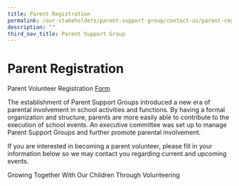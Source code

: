 ```yaml
---
title: Parent Registration
permalink: /our-stakeholders/parent-support-group/contact-us/parent-registration/
description: ""
third_nav_title: Parent Support Group
---
```

# **Parent Registration**

Parent Volunteer Registration [Form](https://docs.google.com/forms/d/e/1FAIpQLSc01M7SPywtPp9ZMx4QbdiZUAh-2H6p_mNCHtck0d3HhzZjZA/viewform)  
  

The establishment of Parent Support Groups introduced a new era of parental involvement in school activities and functions. By having a formal organization and structure, parents are more easily able to contribute to the execution of school events. An executive committee was set up to manage Parent Support Groups and further promote parental involvement.

If you are interested in becoming a parent volunteer, please fill in your information below so we may contact you regarding current and upcoming events.

Growing Together With Our Children Through Volunteering